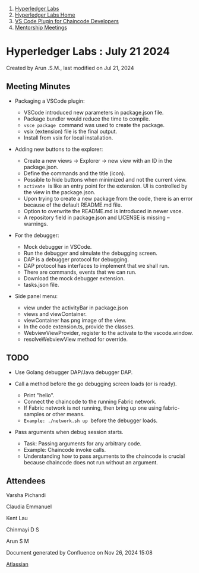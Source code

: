 1. [Hyperledger Labs](index.html)
2. [Hyperledger Labs Home](Hyperledger-Labs-Home_20283400.html)
3. [VS Code Plugin for Chaincode Developers](VS-Code-Plugin-for-Chaincode-Developers_20294626.html)
4. [Mentorship Meetings](Mentorship-Meetings_20294627.html)

# Hyperledger Labs : July 21 2024

Created by Arun .S.M., last modified on Jul 21, 2024

## Meeting Minutes

- Packaging a VSCode plugin:
  
  - VSCode introduced new parameters in package.json file.
  - Package bundler would reduce the time to compile.
  - `vsce package`  command was used to create the package.
  - vsix (extension) file is the final output.
  - Install from vsix for local installation.
- Adding new buttons to the explorer:
  
  - Create a new views → Explorer → new view with an ID in the package.json.
  - Define the commands and the title (icon).
  - Possible to hide buttons when minimized and not the current view.
  - `activate`  is like an entry point for the extension. UI is controlled by the view in the package.json.
  - Upon trying to create a new package from the code, there is an error because of the default README.md file.
  - Option to overwrite the README.md is introduced in newer vsce.
  - A repository field in package.json and LICENSE is missing – warnings.
- For the debugger:
  
  - Mock debugger in VSCode.
  - Run the debugger and simulate the debugging screen.
  - DAP is a debugger protocol for debugging.
  - DAP protocol has interfaces to implement that we shall run.
  - There are commands, events that we can run.
  - Download the mock debugger extension.
  - tasks.json file.
- Side panel menu:
  
  - view under the activityBar in package.json
  - views and viewContainer.
  - viewContainer has png image of the view.
  - In the code extension.ts, provide the classes.
  - WebviewViewProvider, register to the activate to the vscode.window.
  - resolveWebviewView method for override.

## TODO

- Use Golang debugger DAP/Java debugger DAP.
- Call a method before the go debugging screen loads (or is ready).
  
  - Print "hello".
  - Connect the chaincode to the running Fabric network.
  - If Fabric network is not running, then bring up one using fabric-samples or other means.
  - `Example: ./network.sh up`  before the debugger loads.
- Pass arguments when debug session starts.
  
  - Task: Passing arguments for any arbitrary code.
  - Example: Chaincode invoke calls.
  - Understanding how to pass arguments to the chaincode is crucial because chaincode does not run without an argument.

## Attendees

Varsha Pichandi

Claudia Emmanuel

Kent Lau

Chinmayi D S

Arun S M

Document generated by Confluence on Nov 26, 2024 15:08

[Atlassian](http://www.atlassian.com/)
